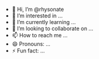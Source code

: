 - 👋 Hi, I’m @rhysonate
- 👀 I’m interested in ...
- 🌱 I’m currently learning ...
- 💞️ I’m looking to collaborate on ...
- 📫 How to reach me ...
- 😄 Pronouns: ...
- ⚡ Fun fact: ...

<!---
rhysonate/rhysonate is a ✨ special ✨ repository because its `README.md` (this file) appears on your GitHub profile.
You can click the Preview link to take a look at your changes.
--->
